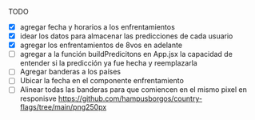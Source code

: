 TODO

- [x] agregar fecha y horarios a los enfrentamientos
- [x] idear los datos para almacenar las predicciones de cada usuario
- [x] agregar los enfrentamientos de 8vos en adelante
- [ ] agregar a la función buildPredicitons en App.jsx la capacidad de entender si la predicción ya fue hecha y reemplazarla
- [ ] Agregar banderas a los países
- [ ] Ubicar la fecha en el componente enfrentamiento
- [ ] Alinear todas las banderas para que comiencen en el mismo pixel en responisve
      https://github.com/hampusborgos/country-flags/tree/main/png250px
